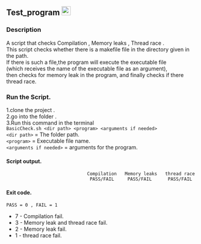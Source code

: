 ## Test_program <img width="24" alt="הורד" src="https://user-images.githubusercontent.com/44754325/54364865-6e2c6800-4676-11e9-80af-7f98f70c2ec9.png"><br/>
### Description
A script that checks Compilation , Memory leaks , Thread race .<br/>
This script checks whether there is a makefile file in the directory given in the path.<br/>
If there is such a file,the program will execute the executable file <br/>(which receives the name of the executable file as an argument),<br/>
then checks for memory leak in the program, and finally checks if there thread race.<br/>
### Run the Script.<br/>
1.clone the project . <br/>
2.go into the folder . <br/>
3.Run this command in the terminal<br/>
`BasicCheck.sh <dir path> <program> <arguments if needed>` <br/>
  `<dir path>` = The folder path.<br/>
  `<program>` = Executable file name.<br/>
  `<arguments if needed>` = arguments for the program.<br/>
 ####  Script output.
```
                              Compilation   Memory leaks   thread race
                               PASS/FAIL     PASS/FAIL      PASS/FAIL
 ```
 
 #### Exit code.
 `PASS = 0 , FAIL = 1 `<br/>
 * 7 - Compilation fail.<br/>
 * 3 - Memory leak and thread race fail.<br/>
 * 2 - Memory leak fail.<br/>
 * 1 - thread race fail.<br/>
 
 
 

